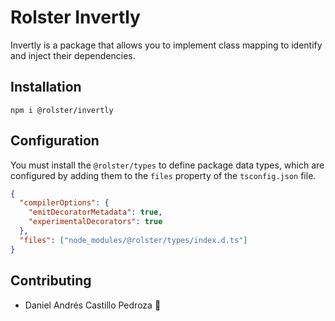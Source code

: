 # Rolster Invertly

Invertly is a package that allows you to implement class mapping to identify and inject their dependencies.

## Installation

```
npm i @rolster/invertly
```

## Configuration

You must install the `@rolster/types` to define package data types, which are configured by adding them to the `files` property of the `tsconfig.json` file.

```json
{
  "compilerOptions": {
    "emitDecoratorMetadata": true,
    "experimentalDecorators": true
  },
  "files": ["node_modules/@rolster/types/index.d.ts"]
}
```

## Contributing

- Daniel Andrés Castillo Pedroza :rocket:
